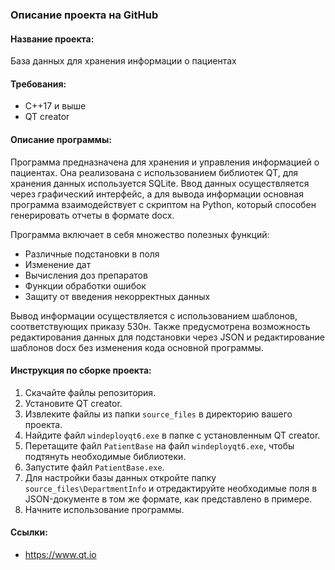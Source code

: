 ### Описание проекта на GitHub

#### Название проекта:
База данных для хранения информации о пациентах

#### Требования:
- C++17 и выше
- QT creator

#### Описание программы:
Программа предназначена для хранения и управления информацией о пациентах. Она реализована с использованием библиотек QT, для хранения данных используется SQLite. Ввод данных осуществляется через графический интерфейс, а для вывода информации основная программа взаимодействует с скриптом на Python, который способен генерировать отчеты в формате docx.

Программа включает в себя множество полезных функций:
- Различные подстановки в поля
- Изменение дат
- Вычисления доз препаратов
- Функции обработки ошибок
- Защиту от введения некорректных данных

Вывод информации осуществляется с использованием шаблонов, соответствующих приказу 530н. Также предусмотрена возможность редактирования данных для подстановки через JSON и редактирование шаблонов docx без изменения кода основной программы.

#### Инструкция по сборке проекта:

1. Скачайте файлы репозитория.
2. Установите QT creator.
3. Извлеките файлы из папки `source_files` в директорию вашего проекта.
4. Найдите файл `windeployqt6.exe` в папке с установленным QT creator.
5. Перетащите файл `PatientBase` на файл `windeployqt6.exe`, чтобы подтянуть необходимые библиотеки.
6. Запустите файл `PatientBase.exe`.
7. Для настройки базы данных откройте папку `source_files\DepartmentInfo` и отредактируйте необходимые поля в JSON-документе в том же формате, как представлено в примере.
8. Начните использование программы.

#### Ссылки:
- https://www.qt.io

